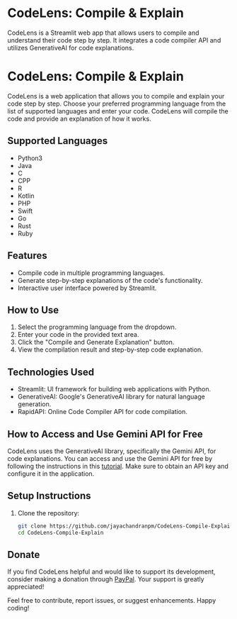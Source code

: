 # CodeLens: Compile & Explain

CodeLens is a Streamlit web app that allows users to compile and understand their code step by step. It integrates a code compiler API and utilizes GenerativeAI for code explanations.

# CodeLens: Compile & Explain

CodeLens is a web application that allows you to compile and explain your code step by step. Choose your preferred programming language from the list of supported languages and enter your code. CodeLens will compile the code and provide an explanation of how it works.

## Supported Languages

- Python3
- Java
- C
- CPP
- R
- Kotlin
- PHP
- Swift
- Go
- Rust
- Ruby

## Features

- Compile code in multiple programming languages.
- Generate step-by-step explanations of the code's functionality.
- Interactive user interface powered by Streamlit.

## How to Use

1. Select the programming language from the dropdown.
2. Enter your code in the provided text area.
3. Click the "Compile and Generate Explanation" button.
4. View the compilation result and step-by-step code explanation.

## Technologies Used

- Streamlit: UI framework for building web applications with Python.
- GenerativeAI: Google's GenerativeAI library for natural language generation.
- RapidAPI: Online Code Compiler API for code compilation.

## How to Access and Use Gemini API for Free

CodeLens uses the GenerativeAI library, specifically the Gemini API, for code explanations. You can access and use the Gemini API for free by following the instructions in this [tutorial](https://www.kdnuggets.com/how-to-access-and-use-gemini-api-for-free). Make sure to obtain an API key and configure it in the application.

## Setup Instructions

1. Clone the repository:

   ```bash
   git clone https://github.com/jayachandranpm/CodeLens-Compile-Explain.git
   cd CodeLens-Compile-Explain

## Donate

If you find CodeLens helpful and would like to support its development, consider making a donation through [PayPal](https://paypal.me/jayachandranpm?country.x=IN&locale.x=en_GB). Your support is greatly appreciated!

Feel free to contribute, report issues, or suggest enhancements. Happy coding!

